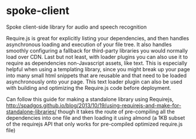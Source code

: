# spoke-client
Spoke client-side library for audio and speech recognition

Require.js is great for explicitly listing your dependencies, and then handles
asynchronous loading and execution of your file tree. It also handles smoothly
configuring a fallback for third-party libraries you would normally load over
CDN. Last but not least, with loader plugins you can also use it to require as
dependencies non-Javascript assets, like text. This is especially helpful when
using a templating library, since you might break up your page into many small
html snippets that are reusable and that need to be loaded asynchronously onto
your page. This text loader plugin can also be used with building and optimizing
the Require.js code before deployment.

Can follow this guide for making a standalone library using Requirejs,
http://spadgos.github.io/blog/2013/10/19/using-requirejs-and-make-for-standalone-libraries/
though it takes the route of pre-compiling all the dependencies into one file
and then loading it using almond (a 1KB subset of the requirejs API that only
works for pre-compiled optimized require.js file)
